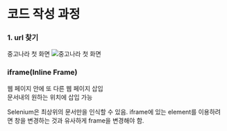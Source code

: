 # 코드 작성 과정

### 1. url 찾기
중고나라 첫 화면
![중고나라 첫 화면](./img/cafehome.PNG, "중고나라 첫 화면")
### iframe(Inline Frame)

웹 페이지 안에 또 다른 웹 페이지 삽입  
문서내의 원하는 위치에 삽입 가능

Selenium은 최상위의 문서만을 인식할 수 있음. iframe에 있는 element를 이용하려면 창을 변경하는 것과 유사하게 frame을 변경해야 함.
